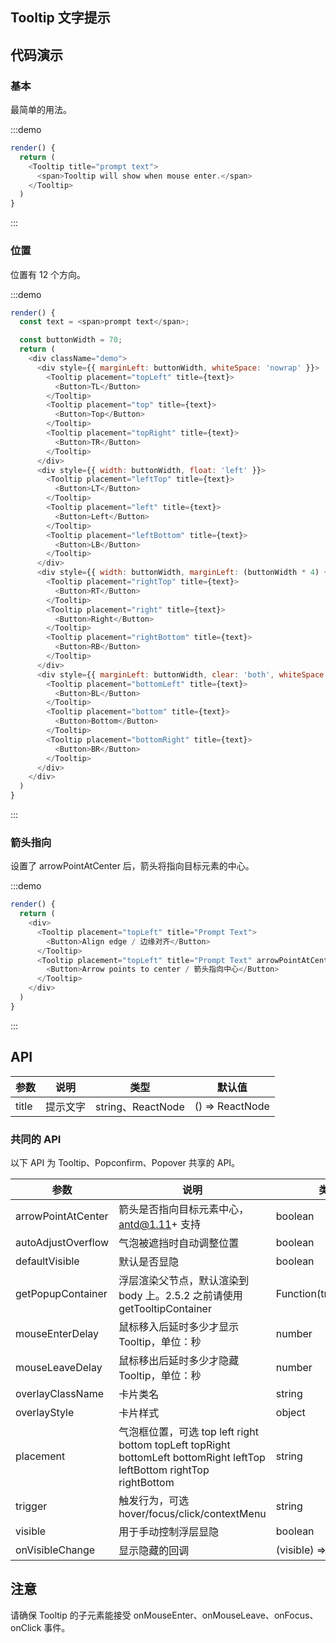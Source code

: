 ## Tooltip 文字提示

## 代码演示


### 基本

最简单的用法。

:::demo
```js
render() {
  return (
    <Tooltip title="prompt text">
      <span>Tooltip will show when mouse enter.</span>
    </Tooltip>
  )
}
```
:::


### 位置

位置有 12 个方向。

:::demo
```js
render() {
  const text = <span>prompt text</span>;

  const buttonWidth = 70;
  return (
    <div className="demo">
      <div style={{ marginLeft: buttonWidth, whiteSpace: 'nowrap' }}>
        <Tooltip placement="topLeft" title={text}>
          <Button>TL</Button>
        </Tooltip>
        <Tooltip placement="top" title={text}>
          <Button>Top</Button>
        </Tooltip>
        <Tooltip placement="topRight" title={text}>
          <Button>TR</Button>
        </Tooltip>
      </div>
      <div style={{ width: buttonWidth, float: 'left' }}>
        <Tooltip placement="leftTop" title={text}>
          <Button>LT</Button>
        </Tooltip>
        <Tooltip placement="left" title={text}>
          <Button>Left</Button>
        </Tooltip>
        <Tooltip placement="leftBottom" title={text}>
          <Button>LB</Button>
        </Tooltip>
      </div>
      <div style={{ width: buttonWidth, marginLeft: (buttonWidth * 4) + 24 }}>
        <Tooltip placement="rightTop" title={text}>
          <Button>RT</Button>
        </Tooltip>
        <Tooltip placement="right" title={text}>
          <Button>Right</Button>
        </Tooltip>
        <Tooltip placement="rightBottom" title={text}>
          <Button>RB</Button>
        </Tooltip>
      </div>
      <div style={{ marginLeft: buttonWidth, clear: 'both', whiteSpace: 'nowrap' }}>
        <Tooltip placement="bottomLeft" title={text}>
          <Button>BL</Button>
        </Tooltip>
        <Tooltip placement="bottom" title={text}>
          <Button>Bottom</Button>
        </Tooltip>
        <Tooltip placement="bottomRight" title={text}>
          <Button>BR</Button>
        </Tooltip>
      </div>
    </div>
  )
}
```
:::


### 箭头指向
设置了 arrowPointAtCenter 后，箭头将指向目标元素的中心。


:::demo
```js
render() {
  return (
    <div>
      <Tooltip placement="topLeft" title="Prompt Text">
        <Button>Align edge / 边缘对齐</Button>
      </Tooltip>
      <Tooltip placement="topLeft" title="Prompt Text" arrowPointAtCenter>
        <Button>Arrow points to center / 箭头指向中心</Button>
      </Tooltip>
    </div>
  )
}
```
:::


## API


| 参数 | 说明 | 类型 | 默认值 |
| --- | --- | --- | --- |
|title	|提示文字|	string、ReactNode|() => ReactNode	|无|


### 共同的 API

以下 API 为 Tooltip、Popconfirm、Popover 共享的 API。


| 参数 | 说明 | 类型 | 默认值 |
| --- | --- | --- | --- |
|arrowPointAtCenter	|箭头是否指向目标元素中心，antd@1.11+ 支持	|boolean|	false|
|autoAdjustOverflow	|气泡被遮挡时自动调整位置	|boolean|	true|
|defaultVisible|	默认是否显隐|	boolean|	false|
|getPopupContainer|	浮层渲染父节点，默认渲染到 body 上。2.5.2 之前请使用 getTooltipContainer	|Function(triggerNode)|	() => document.body|
|mouseEnterDelay	|鼠标移入后延时多少才显示 Tooltip，单位：秒|	number|	0|
|mouseLeaveDelay|	鼠标移出后延时多少才隐藏 Tooltip，单位：秒	|number|	0.1|
|overlayClassName	|卡片类名|	string|	无|
|overlayStyle	|卡片样式	|object|	无|
|placement	|气泡框位置，可选 top left right bottom topLeft topRight bottomLeft bottomRight leftTop leftBottom rightTop rightBottom|	string|	top|
|trigger	|触发行为，可选 hover/focus/click/contextMenu	|string	|hover|
|visible	|用于手动控制浮层显隐|	boolean	|false|
|onVisibleChange|	显示隐藏的回调	|(visible) => void|	无|


## 注意
请确保 Tooltip 的子元素能接受 onMouseEnter、onMouseLeave、onFocus、onClick 事件。

